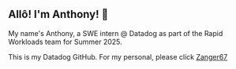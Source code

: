 ## Allô! I'm Anthony! 👋

<!--
**dd-anthonyzang/dd-anthonyzang** is a ✨ _special_ ✨ repository because its `README.md` (this file) appears on your GitHub profile.

Here are some ideas to get you started:

- 🔭 I’m currently working on ...
- 🌱 I’m currently learning ...
- 👯 I’m looking to collaborate on ...
- 🤔 I’m looking for help with ...
- 💬 Ask me about ...
- 📫 How to reach me: ...
- 😄 Pronouns: ...
- ⚡ Fun fact: ...
-->

My name's Anthony, a SWE intern @ Datadog as part of the Rapid Workloads team for Summer 2025. 

This is my Datadog GitHub. For my personal, please click [Zanger67](https://github.com/Zanger67)
